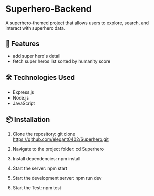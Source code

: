 # Superhero-Backend

A superhero-themed project that allows users to explore, search, and interact with superhero data.

## 🚀 Features

- add super hero's detail
- fetch super heros list sorted by humanity score

## 🛠️ Technologies Used

- Express.js
- Node.js
- JavaScript

## 📦 Installation

1. Clone the repository:
   git clone https://github.com/elegant0402/Superhero.git

2. Navigate to the project folder:
    cd Superhero
3. Install dependencies:
    npm install
4. Start the server:
    npm start
5. Start the development server:
    npm run dev
6. Start the Test:
    npm test